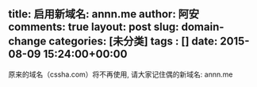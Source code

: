 title: 启用新域名: annn.me
author: 阿安
comments: true
layout: post
slug: domain-change
categories: [未分类]
tags : []
date: 2015-08-09 15:24:00+00:00
---

原来的域名（cssha.com）将不再使用, 请大家记住偶的新域名: annn.me
